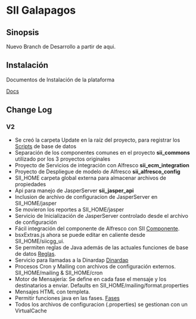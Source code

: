# SII Galapagos
## Sinopsis

Nuevo Branch de Desarrollo a partir de aqui.

## Instalación

Documentos de Instalación de la plataforma

[Docs]: ./doc/README.md "Documentación"
[Docs][]

## Change Log

### V2
[Scripts]: ./Update/Scripts/Readme.md "Scripts"
[Componente]: ./doc/alfresco/Usage.md "Componentes para SII"
[Reglas]: ./doc/Reglas.md "Reglas Java"
[Dinardap]: ./sii_java_validator/README.md
[Fases]: ./doc/FasesJava.md

- Se creó la carpeta Update en la raíz del proyecto, para registrar los [Scripts][] de base de datos
- Separación de los componentes comunes en el proyecto **sii_commons** utilizado por los 3 proyectos originales
- Proyecto de Servicios de integración con Alfresco **sii_ecm_integration**
- Proyecto de Despliegue de modelo de Alfresco **sii_alfresco_config**
- SII_HOME carpeta global externa para almacenar archivos de propiedades
- Api para manejo de JasperServer **sii_jasper_api**
- Inclusion de archivo de configuracion de JasperServer en SII_HOME/jasper
- Se movieron los reportes a SII_HOME/jasper
- Servicio de Inicialización de JasperServer controlado desde el archivo de configuración
- Fácil integración del componente de Alfresco con SII [Componente][].
- bsxExtras.js ahora se puede editar en caliente desde SII_HOME/siicgg_ui.
- Se permiten reglas de Java además de las actuales funciones de base de datos [Reglas][].
- Servicio para llamadas a la Dinardap [Dinardap][]
- Procesos Cron y Mailing con archivos de configuración externos. SII_HOME/mailing & SII_HOME/cron
- Motor de Mensajería: Se define en cada fase el mensaje y los destinatarios a enviar. Defaults en SII_HOME/mailing/format.properties
- Mensajes HTML con templeta.
- Permitir funciones java en las fases. [Fases][]
- Todos los archivos de configuracion (.properties) se gestionan con un VirtualCache